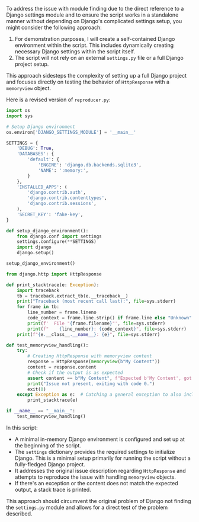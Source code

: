 To address the issue with module finding due to the direct reference to a Django settings module and to ensure the script works in a standalone manner without depending on Django's complicated settings setup, you might consider the following approach:

1. For demonstration purposes, I will create a self-contained Django environment within the script. This includes dynamically creating necessary Django settings within the script itself.
2. The script will not rely on an external `settings.py` file or a full Django project setup.

This approach sidesteps the complexity of setting up a full Django project and focuses directly on testing the behavior of `HttpResponse` with a `memoryview` object.

Here is a revised version of `reproducer.py`:

```python
import os
import sys

# Setup Django environment
os.environ['DJANGO_SETTINGS_MODULE'] = '__main__'

SETTINGS = {
    'DEBUG': True,
    'DATABASES': {
        'default': {
            'ENGINE': 'django.db.backends.sqlite3',
            'NAME': ':memory:',
        }
    },
    'INSTALLED_APPS': (
        'django.contrib.auth',
        'django.contrib.contenttypes',
        'django.contrib.sessions',
    ),
    'SECRET_KEY': 'fake-key',
}

def setup_django_environment():
    from django.conf import settings
    settings.configure(**SETTINGS)
    import django
    django.setup()

setup_django_environment()

from django.http import HttpResponse

def print_stacktrace(e: Exception):
    import traceback
    tb = traceback.extract_tb(e.__traceback__)
    print("Traceback (most recent call last):", file=sys.stderr)
    for frame in tb:
        line_number = frame.lineno
        code_context = frame.line.strip() if frame.line else "Unknown"
        print(f'  File "{frame.filename}"', file=sys.stderr)
        print(f"    {line_number}: {code_context}", file=sys.stderr)
    print(f"{e.__class__.__name__}: {e}", file=sys.stderr)

def test_memoryview_handling():
    try:
        # Creating HttpResponse with memoryview content
        response = HttpResponse(memoryview(b"My Content"))
        content = response.content
        # Check if the output is as expected
        assert content == b"My Content", f"Expected b'My Content', got {content}"
        print("Issue not present, exiting with code 0.")
        exit(0)
    except Exception as e:  # Catching a general exception to also include potential Django errors
        print_stacktrace(e)

if __name__ == "__main__":
    test_memoryview_handling()
```

In this script:
- A minimal in-memory Django environment is configured and set up at the beginning of the script.
- The `settings` dictionary provides the required settings to initialize Django. This is a minimal setup primarily for running the script without a fully-fledged Django project.
- It addresses the original issue description regarding `HttpResponse` and attempts to reproduce the issue with handling `memoryview` objects.
- If there's an exception or the content does not match the expected output, a stack trace is printed.

This approach should circumvent the original problem of Django not finding the `settings.py` module and allows for a direct test of the problem described.